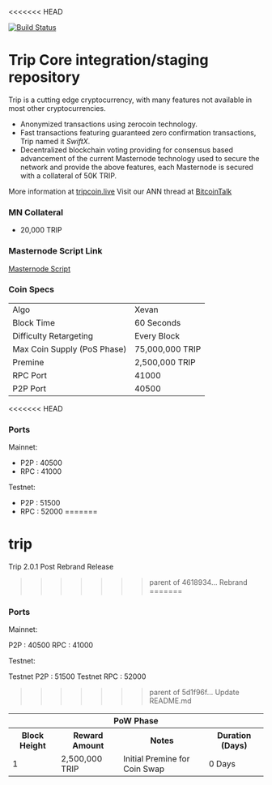 <<<<<<< HEAD

[![Build Status](https://travis-ci.org/trip-project/trip.svg?branch=master)](https://travis-ci.org/trip-project/trip)
# Trip Core integration/staging repository


Trip is a cutting edge cryptocurrency, with many features not available in most other cryptocurrencies.
- Anonymized transactions using zerocoin technology.
- Fast transactions featuring guaranteed zero confirmation transactions, Trip named it _SwiftX_.
- Decentralized blockchain voting providing for consensus based advancement of the current Masternode
  technology used to secure the network and provide the above features, each Masternode is secured
  with a collateral of 50K TRIP.

More information at [tripcoin.live](https://www.tripcoin.live) Visit our ANN thread at [BitcoinTalk](https://bitcointalk.org/index.php?topic=506320.0)

### MN Collateral
* 20,000 TRIP

### Masternode Script Link
[Masternode Script](https://github.com/maketripcoin/tripscript)

### Coin Specs
<table>
<tr><td>Algo</td><td>Xevan</td></tr>
<tr><td>Block Time</td><td>60 Seconds</td></tr>
<tr><td>Difficulty Retargeting</td><td>Every Block</td></tr>
<tr><td>Max Coin Supply (PoS Phase)</td><td>75,000,000 TRIP</td></tr>
<tr><td>Premine</td><td>2,500,000 TRIP</td></tr>
<tr><td>RPC Port</td><td>41000</td></tr>
<tr><td>P2P Port</td><td>40500</td></tr>
</table>



<table>
<th colspan=4>PoW Phase</th>
<tr><th>Block Height</th><th>Reward Amount</th><th>Notes</th><th>Duration (Days)</th></tr>
<tr><td>1</td><td>2,500,000 TRIP</td><td>Initial Premine for Coin Swap</td><td>0 Days</td></tr>

<<<<<<< HEAD
### Ports

Mainnet:
 
* P2P : 40500
* RPC : 41000

Testnet:

* P2P : 51500
* RPC : 52000
=======
# trip
Trip 2.0.1 Post Rebrand Release
>>>>>>> parent of 4618934... Rebrand
=======
### Ports

Mainnet:
 
P2P : 40500
RPC : 41000

Testnet:

Testnet P2P : 51500
Testnet RPC : 52000
>>>>>>> parent of 5d1f96f... Update README.md
